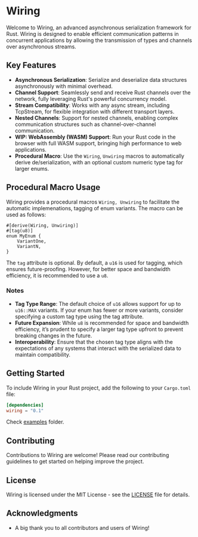 
# Wiring

Welcome to Wiring, an advanced asynchronous serialization framework for Rust. Wiring is designed to enable efficient communication patterns in concurrent applications by allowing the transmission of types and channels over asynchronous streams.

## Key Features

- **Asynchronous Serialization**: Serialize and deserialize data structures asynchronously with minimal overhead.
- **Channel Support**: Seamlessly send and receive Rust channels over the network, fully leveraging Rust's powerful concurrency model.
- **Stream Compatibility**: Works with any async stream, including TcpStream, for flexible integration with different transport layers.
- **Nested Channels**: Support for nested channels, enabling complex communication structures such as channel-over-channel communication.
- **WIP: WebAssembly (WASM) Support**: Run your Rust code in the browser with full WASM support, bringing high performance to web applications.
- **Procedural Macro**: Use the `Wiring`, `Unwiring` macros to automatically derive de/serialization, with an optional custom numeric type tag for larger enums.

## Procedural Macro Usage

Wiring provides a procedural macros `Wiring, Unwiring` to facilitate the automatic implemenations, tagging of enum variants. The macro can be used as follows:

```rust!
#[derive(Wiring, Unwiring)]
#[tag(u8)]
enum MyEnum {
    VariantOne,
    VariantN,
}
```

The `tag` attribute is optional. By default, a `u16` is used for tagging, which ensures future-proofing. However, for better space and bandwidth efficiency, it is recommended to use a `u8`.

### Notes

- **Tag Type Range**: The default choice of `u16` allows support for up to `u16::MAX` variants. If your enum has fewer or more variants, consider specifying a custom tag type using the tag attribute.
- **Future Expansion**: While `u8` is recommended for space and bandwidth efficiency, it’s prudent to specify a larger tag type upfront to prevent breaking changes in the future.
- **Interoperability**: Ensure that the chosen tag type aligns with the expectations of any systems that interact with the serialized data to maintain compatibility.

## Getting Started

To include Wiring in your Rust project, add the following to your `Cargo.toml` file:

```toml
[dependencies]
wiring = "0.1"
```
Check [examples](examples) folder.


## Contributing

Contributions to Wiring are welcome! Please read our contributing guidelines to get started on helping improve the project.

## License

Wiring is licensed under the MIT License - see the [LICENSE](LICENSE) file for details.

## Acknowledgments

- A big thank you to all contributors and users of Wiring!